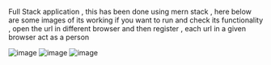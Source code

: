 Full Stack application , this has been done using mern stack , here below are some images of its working
if you want to run and check its functionality , open the url in different browser and then register , each url in a given browser act as a person


![image](https://github.com/user-attachments/assets/18e851ca-9f31-42ba-a502-840ceba6298d)
![image](https://github.com/user-attachments/assets/5a9bc427-9a99-4c63-8ed3-513e177962ac)
![image](https://github.com/user-attachments/assets/066205f2-60c5-4d5f-b5cb-e25af7280081)



